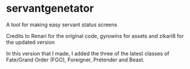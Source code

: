 # servantgenetator
A tool for making easy servant status screens

Credits to Renari for the original code, gyrowins for assets and zikari8 for the updated version

In this version that I made, I added the three of the latest classes of Fate/Grand Order (FGO), Foreigner, Pretender and Beast.
